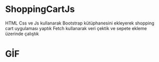 # ShoppingCartJs

HTML Css ve Js kullanarak Bootstrap kütüphanesini ekleyerek shopping cart uygulaması yaptık Fetch kullanarak veri çektik ve sepete ekleme üzerinde çalıştık

# GİF
